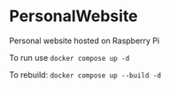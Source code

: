 # PersonalWebsite
Personal website hosted on Raspberry Pi

To run use
```docker compose up -d```

To rebuild:
```docker compose up --build -d```